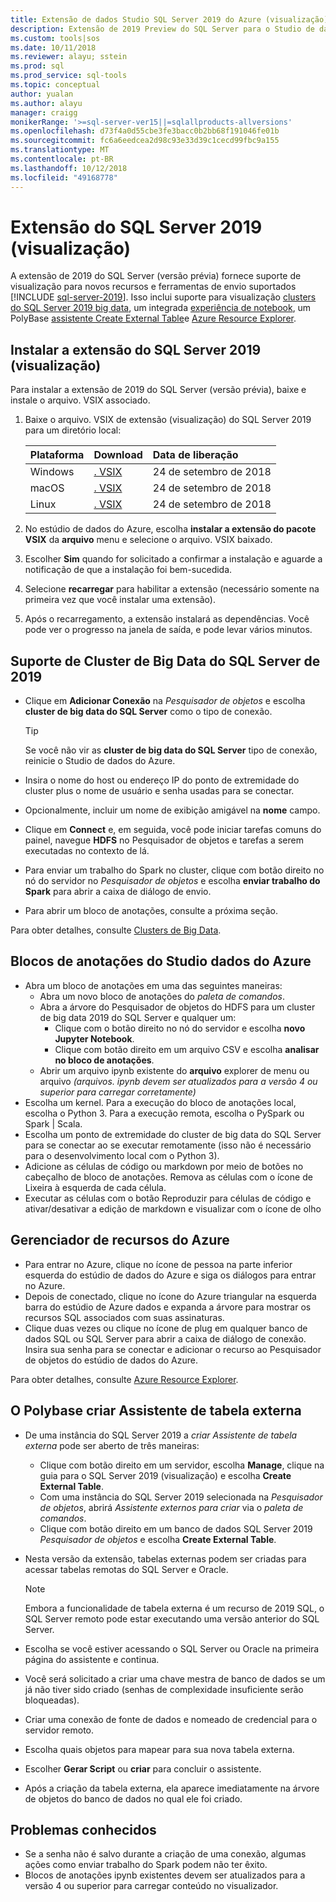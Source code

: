```yaml
---
title: Extensão de dados Studio SQL Server 2019 do Azure (visualização) | Microsoft Docs
description: Extensão de 2019 Preview do SQL Server para o Studio de dados do Azure
ms.custom: tools|sos
ms.date: 10/11/2018
ms.reviewer: alayu; sstein
ms.prod: sql
ms.prod_service: sql-tools
ms.topic: conceptual
author: yualan
ms.author: alayu
manager: craigg
monikerRange: '>=sql-server-ver15||=sqlallproducts-allversions'
ms.openlocfilehash: d73f4a0d55cbe3fe3bacc0b2bb68f191046fe01b
ms.sourcegitcommit: fc6a6eedcea2d98c93e33d39c1cecd99fbc9a155
ms.translationtype: MT
ms.contentlocale: pt-BR
ms.lasthandoff: 10/12/2018
ms.locfileid: "49168778"
---
```

# <a name="sql-server-2019-extension-preview"></a>Extensão do SQL Server 2019 (visualização)

A extensão de 2019 do SQL Server (versão prévia) fornece suporte de visualização para novos recursos e ferramentas de envio suportados [!INCLUDE [sql-server-2019](..\includes\sssqlv15-md.md)]. Isso inclui suporte para visualização [clusters do SQL Server 2019 big data](../big-data-cluster/big-data-cluster-overview.md), um integrada [experiência de notebook](../big-data-cluster/notebooks-guidance.md), um PolyBase [assistente Create External Table](../relational-databases/polybase/data-virtualization.md?toc=%2fsql%2fbig-data-cluster%2ftoc.json)e [Azure Resource Explorer](azure-resource-explorer.md).

## <a name="install-the-sql-server-2019-extension-preview"></a>Instalar a extensão do SQL Server 2019 (visualização)

Para instalar a extensão de 2019 do SQL Server (versão prévia), baixe e instale o arquivo. VSIX associado.

1. Baixe o arquivo. VSIX de extensão (visualização) do SQL Server 2019 para um diretório local:

   |Plataforma|Download|Data de liberação|
   |:---|:---|:---|
   |Windows|[. VSIX](https://go.microsoft.com/fwlink/?linkid=2024911)|24 de setembro de 2018|
   |macOS|[. VSIX](https://go.microsoft.com/fwlink/?linkid=2024587)|24 de setembro de 2018 |
   |Linux|[. VSIX](https://go.microsoft.com/fwlink/?linkid=2024841)|24 de setembro de 2018 |

1. No estúdio de dados do Azure, escolha **instalar a extensão do pacote VSIX** da **arquivo** menu e selecione o arquivo. VSIX baixado.

1. Escolher **Sim** quando for solicitado a confirmar a instalação e aguarde a notificação de que a instalação foi bem-sucedida.

1. Selecione **recarregar** para habilitar a extensão (necessário somente na primeira vez que você instalar uma extensão).

1. Após o recarregamento, a extensão instalará as dependências. Você pode ver o progresso na janela de saída, e pode levar vários minutos.

##  <a name="sql-server-2019-big-data-cluster-support"></a>Suporte de Cluster de Big Data do SQL Server de 2019

* Clique em **Adicionar Conexão** na *Pesquisador de objetos* e escolha **cluster de big data do SQL Server** como o tipo de conexão.

   > [!TIP]
   > Se você não vir as **cluster de big data do SQL Server** tipo de conexão, reinicie o Studio de dados do Azure.

* Insira o nome do host ou endereço IP do ponto de extremidade do cluster plus o nome de usuário e senha usadas para se conectar.
* Opcionalmente, incluir um nome de exibição amigável na **nome** campo.
* Clique em **Connect** e, em seguida, você pode iniciar tarefas comuns do painel, navegue **HDFS** no Pesquisador de objetos e tarefas a serem executadas no contexto de lá.
* Para enviar um trabalho do Spark no cluster, clique com botão direito no nó do servidor no *Pesquisador de objetos* e escolha **enviar trabalho do Spark** para abrir a caixa de diálogo de envio.
* Para abrir um bloco de anotações, consulte a próxima seção.

Para obter detalhes, consulte [Clusters de Big Data](../big-data-cluster/big-data-cluster-overview.md).


## <a name="azure-data-studio-notebooks"></a>Blocos de anotações do Studio dados do Azure

* Abra um bloco de anotações em uma das seguintes maneiras:
  * Abra um novo bloco de anotações do *paleta de comandos*.
  * Abra a árvore do Pesquisador de objetos do HDFS para um cluster de big data 2019 do SQL Server e qualquer um:
    * Clique com o botão direito no nó do servidor e escolha **novo Jupyter Notebook**.
    * Clique com botão direito em um arquivo CSV e escolha **analisar no bloco de anotações**.
  * Abrir um arquivo ipynb existente do **arquivo** explorer de menu ou arquivo *(arquivos. ipynb devem ser atualizados para a versão 4 ou superior para carregar corretamente)*
* Escolha um kernel. Para a execução do bloco de anotações local, escolha o Python 3. Para a execução remota, escolha o PySpark ou Spark | Scala.
* Escolha um ponto de extremidade do cluster de big data do SQL Server para se conectar ao se executar remotamente (isso não é necessário para o desenvolvimento local com o Python 3).
* Adicione as células de código ou markdown por meio de botões no cabeçalho de bloco de anotações. Remova as células com o ícone de Lixeira à esquerda de cada célula.
* Executar as células com o botão Reproduzir para células de código e ativar/desativar a edição de markdown e visualizar com o ícone de olho


## <a name="azure-resource-explorer"></a>Gerenciador de recursos do Azure

* Para entrar no Azure, clique no ícone de pessoa na parte inferior esquerda do estúdio de dados do Azure e siga os diálogos para entrar no Azure.
* Depois de conectado, clique no ícone do Azure triangular na esquerda barra do estúdio de Azure dados e expanda a árvore para mostrar os recursos SQL associados com suas assinaturas.
* Clique duas vezes ou clique no ícone de plug em qualquer banco de dados SQL ou SQL Server para abrir a caixa de diálogo de conexão. Insira sua senha para se conectar e adicionar o recurso ao Pesquisador de objetos do estúdio de dados do Azure.

Para obter detalhes, consulte [Azure Resource Explorer](azure-resource-explorer.md).


## <a name="polybase-create-external-table-wizard"></a>O Polybase criar Assistente de tabela externa

* De uma instância do SQL Server 2019 a *criar Assistente de tabela externa* pode ser aberto de três maneiras:
  * Clique com botão direito em um servidor, escolha **Manage**, clique na guia para o SQL Server 2019 (visualização) e escolha **Create External Table**.
  * Com uma instância do SQL Server 2019 selecionada na *Pesquisador de objetos*, abrirá *Assistente externos para criar* via o *paleta de comandos*.
  * Clique com botão direito em um banco de dados SQL Server 2019 *Pesquisador de objetos* e escolha **Create External Table**.
* Nesta versão da extensão, tabelas externas podem ser criadas para acessar tabelas remotas do SQL Server e Oracle.

  > [!NOTE]
  > Embora a funcionalidade de tabela externa é um recurso de 2019 SQL, o SQL Server remoto pode estar executando uma versão anterior do SQL Server.

* Escolha se você estiver acessando o SQL Server ou Oracle na primeira página do assistente e continua.
* Você será solicitado a criar uma chave mestra de banco de dados se um já não tiver sido criado (senhas de complexidade insuficiente serão bloqueadas).
* Criar uma conexão de fonte de dados e nomeado de credencial para o servidor remoto.
* Escolha quais objetos para mapear para sua nova tabela externa.
* Escolher **Gerar Script** ou **criar** para concluir o assistente.
* Após a criação da tabela externa, ela aparece imediatamente na árvore de objetos do banco de dados no qual ele foi criado.


## <a name="known-issues"></a>Problemas conhecidos

* Se a senha não é salvo durante a criação de uma conexão, algumas ações como enviar trabalho do Spark podem não ter êxito.
* Blocos de anotações ipynb existentes devem ser atualizados para a versão 4 ou superior para carregar conteúdo no visualizador.
